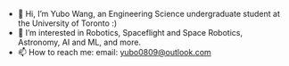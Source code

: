 - 👋 Hi, I’m Yubo Wang, an Engineering Science undergraduate student at the University of Toronto :)
- 👀 I’m interested in Robotics, Spaceflight and Space Robotics, Astronomy, AI and ML, and more. 
- 📫 How to reach me:
  email: yubo0809@outlook.com

<!---
y-fysiks/y-fysiks is a ✨ special ✨ repository because its `README.md` (this file) appears on your GitHub profile.
You can click the Preview link to take a look at your changes.
--->
